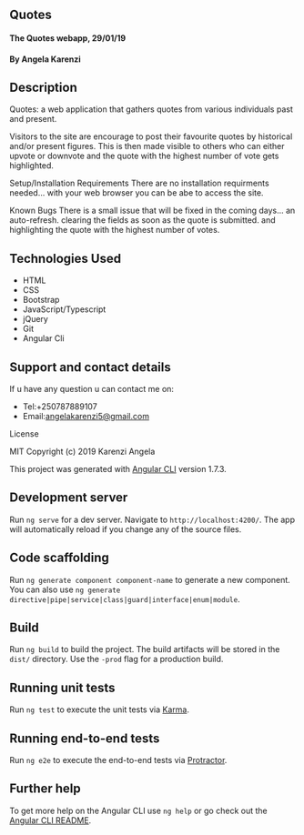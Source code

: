## Quotes

#### The Quotes webapp, 29/01/19

#### By **Angela Karenzi**

## Description

Quotes: a web application that gathers quotes from various individuals past and present.

Visitors to the site are encourage to post their favourite quotes by historical and/or present figures. This is then made visible to others who can either upvote or downvote and the quote with the highest number of vote gets highlighted.

Setup/Installation Requirements
There are no installation requirments needed... with your web browser you can be abe to access the site.

Known Bugs
There is a small issue that will be fixed in the coming days... an auto-refresh. clearing the fields as soon as the quote is submitted. and highlighting the quote with the highest number of votes.

## Technologies Used

- HTML
- CSS
- Bootstrap
- JavaScript/Typescript
- jQuery
- Git
- Angular Cli

## Support and contact details

If u have any question u can contact me on:

- Tel:+250787889107
- Email:angelakarenzi5@gmail.com

License

MIT Copyright (c) 2019 Karenzi Angela

This project was generated with [Angular CLI](https://github.com/angular/angular-cli) version 1.7.3.

## Development server

Run `ng serve` for a dev server. Navigate to `http://localhost:4200/`. The app will automatically reload if you change any of the source files.

## Code scaffolding

Run `ng generate component component-name` to generate a new component. You can also use `ng generate directive|pipe|service|class|guard|interface|enum|module`.

## Build

Run `ng build` to build the project. The build artifacts will be stored in the `dist/` directory. Use the `-prod` flag for a production build.

## Running unit tests

Run `ng test` to execute the unit tests via [Karma](https://karma-runner.github.io).

## Running end-to-end tests

Run `ng e2e` to execute the end-to-end tests via [Protractor](http://www.protractortest.org/).

## Further help

To get more help on the Angular CLI use `ng help` or go check out the [Angular CLI README](https://github.com/angular/angular-cli/blob/master/README.md).
